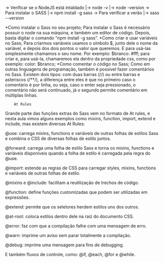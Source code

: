 -> Verificar se o NodeJS está intaldado
        |-> node -v
        |-> node -version
-> Para instalar o SASS
        |-> npm install -g sass
-> Para verificar a verão
        |-> sass --version

*Como instalar o Sass no seu projeto;
        Para instalar o Sass é necessário possuir o node na sua máquina, e também um editor de código. Depois, basta digitar o comando "npm install -g sass”.
*Como criar e usar variáveis no Sass;
        Para criarmos variáveis usamos o símbolo $, junto dele o nome da variável, e depois dos dois pontos o valor que queremos. E para usá-las simplesmente chamamos o seu nome. Por exemplo: $branco: #fff; para criar e, para usá-la, chamaremos ela dentro da propriedade css, como por exemplo: color: $branco;
*Como comentar o código no Sass;
        Como em outras linguagens de programação, também é possível fazer comentários no Sass. Existem dois tipos: com duas barras (//) ou entre barras e asteriscos (/**/), a diferença entre eles é que no primeiro caso o comentário é por linha, ou seja, caso o enter seja pressionado, o comentário não será continuado, já o segundo permite comentário em múltiplas linhas.


        At Rules


Grande parte das funções extras do Sass vem no formato de At rules, e nesta aula vimos alguns exemplos como mixins, function, import, extend e include, mas existem diversas At Rules:

@use: carrega mixins, functions e variáveis de outras folhas de estilos Sass e combina o CSS de diversas folhas de estilo juntos.

@forward: carrega uma folha de estilo Sass e torna os mixins, functions e variáveis disponíveis quando a folha de estilo é carregada pela regra do @use.

@import: estende as regras de CSS para carregar styles, mixins, functions e variáveis de outras folhas de estilo.

@mixins e @include: facilitam a reutilização de trechos de código.

@function: define funções customizadas que podem ser utilizadas em expressões.

@extend: permite que os seletores herdem estilos uns dos outros.

@at-root: coloca estilos dentro dele na raiz do documento CSS.

@error: faz com que a compilação falhe com uma mensagem de erro.

@warn: imprime um aviso sem parar totalmente a compilação.

@debug: imprime uma mensagem para fins de debugging.

E também fluxos de controle, como: @if, @each, @for e @while.